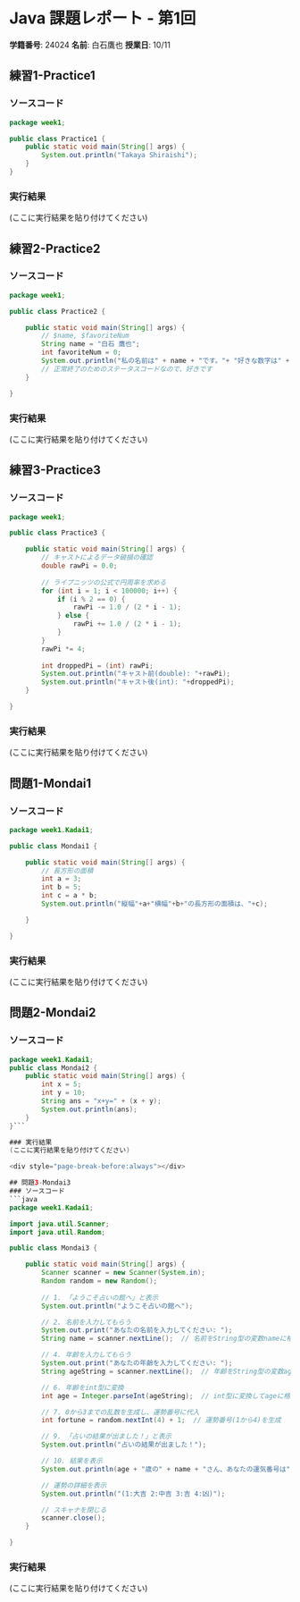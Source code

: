 # Java 課題レポート - 第1回
**学籍番号**: 24024
**名前**: 白石鷹也
**授業日**: 10/11

## 練習1-Practice1
### ソースコード
```java
package week1;

public class Practice1 {
	public static void main(String[] args) {
		System.out.println("Takaya Shiraishi");
	}
}
```

### 実行結果
(ここに実行結果を貼り付けてください)

<div style="page-break-before:always"></div>

## 練習2-Practice2
### ソースコード
```java
package week1;

public class Practice2 {

	public static void main(String[] args) {
		// $name, $favoriteNum
		String name = "白石 鷹也";
		int favoriteNum = 0;
		System.out.println("私の名前は" + name + "です。"+ "好きな数字は" + favoriteNum + "です。");
		// 正常終了のためのステータスコードなので、好きです
	}

}
```

### 実行結果
(ここに実行結果を貼り付けてください)

<div style="page-break-before:always"></div>

## 練習3-Practice3
### ソースコード
```java
package week1;

public class Practice3 {

	public static void main(String[] args) {
		// キャストによるデータ破損の確認
		double rawPi = 0.0;
		
		// ライプニッツの公式で円周率を求める
		for (int i = 1; i < 100000; i++) {
			if (i % 2 == 0) {
				rawPi -= 1.0 / (2 * i - 1);
			} else {
				rawPi += 1.0 / (2 * i - 1);
			}
		}
		rawPi *= 4;
		
		int droppedPi = (int) rawPi;
		System.out.println("キャスト前(double): "+rawPi);
		System.out.println("キャスト後(int): "+droppedPi);
	}

}
```

### 実行結果
(ここに実行結果を貼り付けてください)

<div style="page-break-before:always"></div>

## 問題1-Mondai1
### ソースコード
```java
package week1.Kadai1;

public class Mondai1 {

	public static void main(String[] args) {
		// 長方形の面積
		int a = 3;
		int b = 5;
		int c = a * b;
	    System.out.println("縦幅"+a+"横幅"+b+"の長方形の面積は、"+c);

	}

}
```

### 実行結果
(ここに実行結果を貼り付けてください)

<div style="page-break-before:always"></div>

## 問題2-Mondai2
### ソースコード
```java
package week1.Kadai1;
public class Mondai2 {
	public static void main(String[] args) {
		int x = 5;
		int y = 10;
		String ans = "x+y=" + (x + y);
		System.out.println(ans);
	}
}```

### 実行結果
(ここに実行結果を貼り付けてください)

<div style="page-break-before:always"></div>

## 問題3-Mondai3
### ソースコード
```java
package week1.Kadai1;

import java.util.Scanner;
import java.util.Random;

public class Mondai3 {

	public static void main(String[] args) {
        Scanner scanner = new Scanner(System.in);
        Random random = new Random();
        
        // 1. 「ようこそ占いの館へ」と表示
        System.out.println("ようこそ占いの館へ");

        // 2. 名前を入力してもらう
        System.out.print("あなたの名前を入力してください: ");
        String name = scanner.nextLine();  // 名前をString型の変数nameに格納

        // 4. 年齢を入力してもらう
        System.out.print("あなたの年齢を入力してください: ");
        String ageString = scanner.nextLine();  // 年齢をString型の変数ageStringに格納

        // 6. 年齢をint型に変換
        int age = Integer.parseInt(ageString);  // int型に変換してageに格納

        // 7. 0から3までの乱数を生成し、運勢番号に代入
        int fortune = random.nextInt(4) + 1;  // 運勢番号(1から4)を生成

        // 9. 「占いの結果が出ました！」と表示
        System.out.println("占いの結果が出ました！");

        // 10. 結果を表示
        System.out.println(age + "歳の" + name + "さん、あなたの運気番号は" + fortune + "です");

        // 運勢の詳細を表示
        System.out.println("(1:大吉 2:中吉 3:吉 4:凶)");

        // スキャナを閉じる
        scanner.close();
	}

}
```

### 実行結果
(ここに実行結果を貼り付けてください)

<div style="page-break-before:always"></div>

